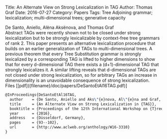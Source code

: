 Title: An Alternate View on Strong Lexicalization in TAG
Author: Thomas Graf
Date: 2016-07-27
Category: Papers
Tags: Tree Adjoining grammar; lexicalization; multi-dimensional trees; generative capacity

<div markdown class="authors">
De Santo, Aniello, Alëna Aksënova, and Thomas Graf
</div>

<div markdown class="abstract">
<span id="abstract-title">Abstract</span>
TAGs were recently shown not to be closed under strong lexicalization but to be strongly lexicalizable by context-free tree grammars of rank 2.
This paper presents an alternative lexicalization procedure that builds on an earlier generalization of TAGs to multi-dimensional trees.
A previous theorem that every Tree Substitution grammar is strongly lexicalized by a corresponding TAG is lifted to higher dimensions to show that for every d-dimensional TAG there exists a (d+1)-dimensional TAG that strongly lexicalizes it.
A similar lifting reveals that d-dimensional TAGs are not closed under strong lexicalization, so for arbitrary TAGs an increase in dimensionality is an unavoidable consequence of strong lexicalization.
</div>

<div markdown class="files">
<span id="files-title">Files</span>
[[pdf]({filename}/doc/papers/DeSantoEtAl16TAG.pdf)]
</div>

~~~latex
@InProceedings{DeSantoEtAl16TAG,
  author    = {De Santo, Aniello and Aks\"{e}nova, Al\"{e}na and Graf, Thomas},
  title     = {An Alternate View on Strong Lexicalization in {TAG}},
  booktitle = {Proceedings of the 12th International Workshop on {T}ree {A}djoining {G}rammars and Related Formalisms ({TAG}+12)},
  year      = {2016},
  address   = {Düsseldorf, Germany},
  pages     = {93--102},
  url       = {http://www.aclweb.org/anthology/W16-3310}
}
~~~
